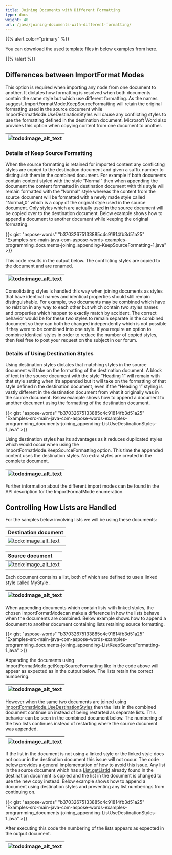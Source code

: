 ```yaml
---
title: Joining Documents with Different Formatting
type: docs
weight: 40
url: /java/joining-documents-with-different-formatting/
---
```


{{% alert color="primary" %}} 

You can download the used template files in below examples from [here](https://github.com/aspose-words/Aspose.Words-for-Java/tree/master/Examples/src/main/resources/com/aspose/words/examples/programming_documents/joining_appending).

{{% /alert %}} 

## **Differences between ImportFormat Modes**

This option is required when importing any node from one document to another. It dictates how formatting is resolved when both documents contain the same style but which use different formatting. As the names suggest, ImportFormatMode.KeepSourceFormatting will retain the original formatting used in the source document while ImportFormatMode.UseDestinationStyles will cause any conflicting styles to use the formatting defined in the destination document. Microsoft Word also provides this option when copying content from one document to another.

|![todo:image_alt_text](http://i.imgur.com/HcG4L06.png)|
| :- |

### **Details of Keep Source Formatting**

When the source formatting is retained for imported content any conflicting styles are copied to the destination document and given a suffix number to distinguish them in the combined document. For example if both documents contain content styled with the style “Normal” then when appending the document the content formatted in destination document with this style will remain formatted with the “Normal” style whereas the content from the source document will be formatted with a newly made style called “Normal_0” which is a copy of the original style used in the source document. Only styles which are actually used in the source document will be copied over to the destination document. Below example shows how to append a document to another document while keeping the original formatting.

{{< gist "aspose-words" "b37032675133885c4c91814fb3d51a25" "Examples-src-main-java-com-aspose-words-examples-programming_documents-joining_appending-KeepSourceFormatting-1.java" >}}

This code results in the output below. The conflicting styles are copied to the document and are renamed.

|![todo:image_alt_text](http://i.imgur.com/mbHsISc.png)|
| :- |
Consolidating styles is handled this way when joining documents as styles that have identical names and identical properties should still remain distinguishable. For example, two documents may be combined which have no relation in any way to each other but which contain two styles names and properties which happen to exactly match by accident. The correct behavior would be for these two styles to remain separate in the combined document so they can both be changed independently which is not possible if they were to be combined into one style. If you require an option to combine identical styles in order to reduce the number of copied styles, then feel free to post your request on the subject in our forum.

### **Details of Using Destination Styles**

Using destination styles dictates that matching styles in the source document will take on the formatting of the destination document. A block of text in the source document with the style “Heading 1” will remain with that style setting when it’s appended but it will take on the formatting of that style defined n the destination document, even if the “Heading 1” styling is vastly different in the destination document from what it originally was in the source document. Below example shows how to append a document to another document using the formatting of the destination document.

{{< gist "aspose-words" "b37032675133885c4c91814fb3d51a25" "Examples-src-main-java-com-aspose-words-examples-programming_documents-joining_appending-ListUseDestinationStyles-1.java" >}}

Using destination styles has its advantages as it reduces duplicated styles which would occur when using the ImportFormatMode.KeepSourceFormatting option. This time the appended content uses the destination styles. No extra styles are created in the complete document.

|![todo:image_alt_text](http://i.imgur.com/mbHsISc.png)|
| :- |
Further information about the different import modes can be found in the API description for the ImportFormatMode enumeration.

## **Controlling How Lists are Handled**

For the samples below involving lists we will be using these documents:

|Destination document|
| :- |
|![todo:image_alt_text](http://i.imgur.com/ri3kLxB.png)|


|Source document|
| :- |
|![todo:image_alt_text](http://i.imgur.com/DmbitfD.png)|
Each document contains a list, both of which are defined to use a linked style called MyStyle .

|![todo:image_alt_text](http://i.imgur.com/PcdqdAe.png)|
| :- |
When appending documents which contain lists with linked styles, the chosen ImportFormatModecan make a difference in how the lists behave when the documents are combined. Below example shows how to append a document to another document containing lists retaining source formatting.

{{< gist "aspose-words" "b37032675133885c4c91814fb3d51a25" "Examples-src-main-java-com-aspose-words-examples-programming_documents-joining_appending-ListKeepSourceFormatting-1.java" >}}

Appending the documents using ImportFormatMode.getKeepSourceFormatting like in the code above will appear as expected as in the output below. The lists retain the correct numbering.

|![todo:image_alt_text](http://i.imgur.com/4eyb6xD.png)|
| :- |
However when the same two documents are joined using [ImportFormatMode.UseDestinationStyles](http://www.aspose.com/api/java/words/com.aspose.words/constants/ImportFormatMode) then the lists in the combined document continue on instead of being restarted as separate lists. This behavior can be seen in the combined document below. The numbering of the two lists continues instead of restarting where the source document was appended.

|![todo:image_alt_text](http://i.imgur.com/4eyb6xD.png)|
| :- |
If the list in the document is not using a linked style or the linked style does not occur in the destination document this issue will not occur. The code below provides a general implementation of how to avoid this issue. Any list in the source document which has a [List.getListId](http://www.aspose.com/api/java/words/com.aspose.words/classes/list/methods/getListId\(\)/) already found in the destination document is copied and the list in the document is changed to use the new copy instead. Below example shows how to append a document using destination styles and preventing any list numberings from continuing on.

{{< gist "aspose-words" "b37032675133885c4c91814fb3d51a25" "Examples-src-main-java-com-aspose-words-examples-programming_documents-joining_appending-ListUseDestinationStyles-1.java" >}}

After executing this code the numbering of the lists appears as expected in the output document.

|![todo:image_alt_text](http://i.imgur.com/4eyb6xD.png)|
| :- |

